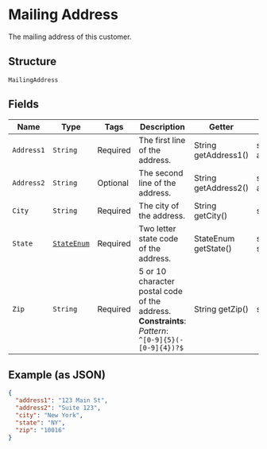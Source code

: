 
# Mailing Address

The mailing address of this customer.

## Structure

`MailingAddress`

## Fields

| Name | Type | Tags | Description | Getter | Setter |
|  --- | --- | --- | --- | --- | --- |
| `Address1` | `String` | Required | The first line of the address. | String getAddress1() | setAddress1(String address1) |
| `Address2` | `String` | Optional | The second line of the address. | String getAddress2() | setAddress2(String address2) |
| `City` | `String` | Required | The city of the address. | String getCity() | setCity(String city) |
| `State` | [`StateEnum`](../../doc/models/state-enum.md) | Required | Two letter state code of the address. | StateEnum getState() | setState(StateEnum state) |
| `Zip` | `String` | Required | 5 or 10 character postal code of the address.<br>**Constraints**: *Pattern*: `^[0-9]{5}(-[0-9]{4})?$` | String getZip() | setZip(String zip) |

## Example (as JSON)

```json
{
  "address1": "123 Main St",
  "address2": "Suite 123",
  "city": "New York",
  "state": "NY",
  "zip": "10016"
}
```

